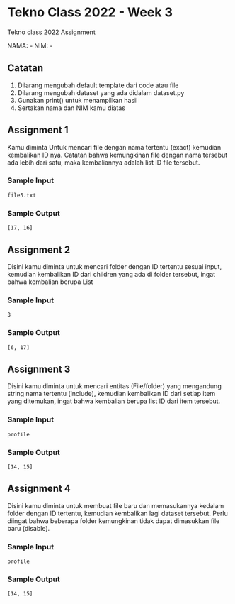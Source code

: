 # Tekno Class 2022 - Week 3
Tekno class 2022 Assignment

NAMA: -
NIM: -

## Catatan
1. Dilarang mengubah default template dari code atau file
2. Dilarang mengubah dataset yang ada didalam dataset.py
3. Gunakan print() untuk menampilkan hasil
4. Sertakan nama dan NIM kamu diatas


## Assignment 1
Kamu diminta Untuk mencari file dengan nama tertentu (exact) kemudian kembalikan ID nya. Catatan bahwa kemungkinan file dengan nama tersebut ada lebih dari satu, maka kembaliannya adalah list ID file tersebut.

### Sample Input
```
file5.txt
```

### Sample Output
```
[17, 16]
```


## Assignment 2
Disini kamu diminta untuk mencari folder dengan ID tertentu sesuai input, kemudian kembalikan ID dari children yang ada di folder tersebut, ingat bahwa kembalian berupa List

### Sample Input
```
3
```

### Sample Output
```
[6, 17]
```


## Assignment 3
Disini kamu diminta untuk mencari entitas (File/folder) yang mengandung string nama tertentu (include), kemudian kembalikan ID dari setiap item yang ditemukan, ingat bahwa kembalian berupa list ID dari item tersebut.

### Sample Input
```
profile
```

### Sample Output
```
[14, 15]
```


## Assignment 4
Disini kamu diminta untuk membuat file baru dan memasukannya kedalam folder dengan ID tertentu, kemudian kembalikan lagi dataset tersebut. Perlu diingat bahwa beberapa folder kemungkinan tidak dapat dimasukkan file baru (disable).

### Sample Input
```
profile
```

### Sample Output
```
[14, 15]
```